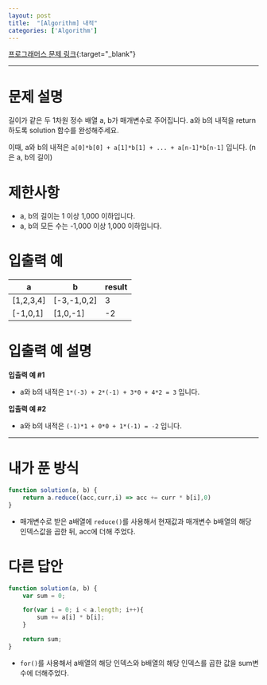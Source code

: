 ```yaml
---
layout: post
title:  "[Algorithm] 내적"
categories: ['Algorithm']
---
```


[프로그래머스 문제 링크](https://programmers.co.kr/learn/courses/30/lessons/70128){:target="_blank"}

---

# 문제 설명

길이가 같은 두 1차원 정수 배열 a, b가 매개변수로 주어집니다. a와 b의 내적을 return 하도록 solution 함수를 완성해주세요.   

이때, a와 b의 내적은 `a[0]*b[0] + a[1]*b[1] + ... + a[n-1]*b[n-1]` 입니다. (n은 a, b의 길이)


# 제한사항

- a, b의 길이는 1 이상 1,000 이하입니다.
- a, b의 모든 수는 -1,000 이상 1,000 이하입니다.


# 입출력 예

| a           | b             | result |
| ----------- | ------------- | ------ |
| [1,2,3,4] | [-3,-1,0,2] | 3      |
| [-1,0,1]  | [1,0,-1]    | -2     |


# 입출력 예 설명

**입출력 예 #1**

- a와 b의 내적은 `1*(-3) + 2*(-1) + 3*0 + 4*2 = 3` 입니다.

**입출력 예 #2**

- a와 b의 내적은 `(-1)*1 + 0*0 + 1*(-1) = -2` 입니다.

---

# 내가 푼 방식

```js
function solution(a, b) {
    return a.reduce((acc,curr,i) => acc += curr * b[i],0)
}
```

- 매개변수로 받은 a배열에 `reduce()`를 사용해서 현재값과 매개변수 b배열의 해당 인덱스값을 곱한 뒤, acc에 더해 주었다.


# 다른 답안

```js
function solution(a, b) {
    var sum = 0;

    for(var i = 0; i < a.length; i++){
        sum += a[i] * b[i];
    }

    return sum;
}
```

- `for()`를 사용해서 a배열의 해당 인덱스와 b배열의 해당 인덱스를 곱한 값을 sum변수에 더해주었다.